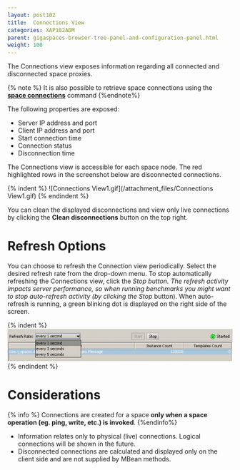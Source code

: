 ```yaml
---
layout: post102
title:  Connections View
categories: XAP102ADM
parent: gigaspaces-browser-tree-panel-and-configuration-panel.html
weight: 100
---
```



The Connections view exposes information regarding all connected and disconnected space proxies.

{% note %}
It is also possible to retrieve space connections using the **[space connections](./space---gigaspaces-cli.html)** command
{%endnote%}

The following properties are exposed:

- Server IP address and port
- Client IP address and port
- Start connection time
- Connection status
- Disconnection time

The Connections view is accessible for each space node. The red highlighted rows in the screenshot below are disconnected connections.

{% indent %}
![Connections View1.gif](/attachment_files/Connections View1.gif)
{% endindent %}

You can clean the displayed disconnections and view only live connections by clicking the **Clean disconnections** button on the top right.

# Refresh Options

You can choose to refresh the Connection view periodically. Select the desired refresh rate from the drop-down menu. To stop automatically refreshing the Connections view, click the **Stop* button. The refresh activity impacts server performance, so when running benchmarks you might want to stop auto-refresh activity (by clicking the *Stop** button). When auto-refresh is running, a green blinking dot is displayed on the right side of the screen.

{% indent %}
![GMC_space_x_RefreshRate_area_TopRight_6.0.gif](/attachment_files/GMC_space_x_RefreshRate_area_TopRight_6.0.gif)
{% endindent %}

# Considerations

{% info %}
Connections are created for a space **only when a space operation (eg. ping, write, etc.) is invoked**.
{%endinfo%}

- Information relates only to physical (live) connections. Logical connections will be shown in the future.
- Disconnected connections are calculated and displayed only on the client side and are not supplied by MBean methods.

